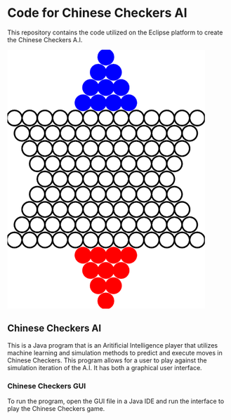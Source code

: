 # Code for Chinese Checkers AI
This repository contains the code utilized on the Eclipse platform to create the Chinese Checkers A.I.

<img width="450" height="590" src="ChineseCheckersBoard.PNG">

## Chinese Checkers AI
This is a Java program that is an Aritificial Intelligence player that utilizes machine learning and simulation methods to predict and execute moves in Chinese Checkers. This program allows for a user to play against the simulation iteration of the A.I.
It has both a graphical user interface.
### Chinese Checkers GUI
To run the program, open the GUI file in a Java IDE and run the interface to play the Chinese Checkers game.
